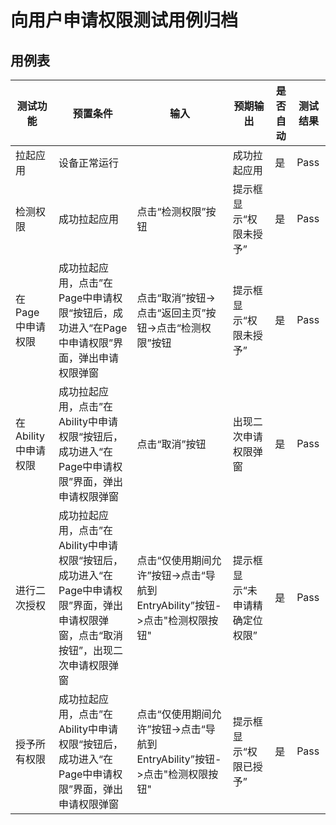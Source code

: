 # 向用户申请权限测试用例归档

## 用例表

| 测试功能            | 预置条件                                                     | 输入                                                         | 预期输出                       | 是否自动 | 测试结果 |
| ------------------- | ------------------------------------------------------------ | ------------------------------------------------------------ | ------------------------------ | -------- | -------- |
| 拉起应用            | 设备正常运行                                                 |                                                              | 成功拉起应用                   | 是       | Pass     |
| 检测权限            | 成功拉起应用                                                 | 点击“检测权限”按钮                                           | 提示框显示“权限未授予”         | 是       | Pass     |
| 在Page中申请权限    | 成功拉起应用，点击”在Page中申请权限“按钮后，成功进入“在Page中申请权限”界面，弹出申请权限弹窗 | 点击“取消”按钮->点击“返回主页”按钮->点击“检测权限”按钮       | 提示框显示“权限未授予”         | 是       | Pass     |
| 在Ability中申请权限 | 成功拉起应用，点击”在Ability中申请权限“按钮后，成功进入“在Page中申请权限”界面，弹出申请权限弹窗 | 点击“取消”按钮                                               | 出现二次申请权限弹窗           | 是       | Pass     |
| 进行二次授权        | 成功拉起应用，点击”在Ability中申请权限“按钮后，成功进入“在Page中申请权限”界面，弹出申请权限弹窗，点击“取消按钮”，出现二次申请权限弹窗 | 点击“仅使用期间允许”按钮->点击“导航到EntryAbility”按钮->点击"检测权限按钮" | 提示框显示“未申请精确定位权限” | 是       | Pass     |
| 授予所有权限        | 成功拉起应用，点击”在Ability中申请权限“按钮后，成功进入“在Page中申请权限”界面，弹出申请权限弹窗 | 点击“仅使用期间允许”按钮->点击“导航到EntryAbility”按钮->点击"检测权限按钮" | 提示框显示“权限已授予”         | 是       | Pass     |

